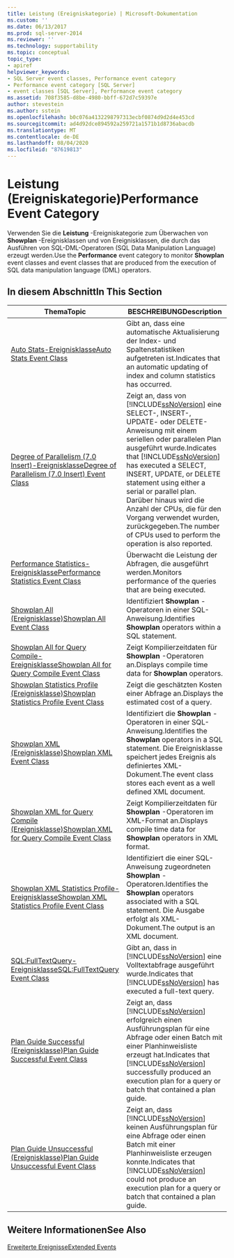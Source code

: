 ```yaml
---
title: Leistung (Ereigniskategorie) | Microsoft-Dokumentation
ms.custom: ''
ms.date: 06/13/2017
ms.prod: sql-server-2014
ms.reviewer: ''
ms.technology: supportability
ms.topic: conceptual
topic_type:
- apiref
helpviewer_keywords:
- SQL Server event classes, Performance event category
- Performance event category [SQL Server]
- event classes [SQL Server], Performance event category
ms.assetid: 708f3585-d8be-4980-bbff-672d7c59397e
author: stevestein
ms.author: sstein
ms.openlocfilehash: b0c076a4132298797313ecbf0874d9d2d4e453cd
ms.sourcegitcommit: ad4d92dce894592a259721a1571b1d8736abacdb
ms.translationtype: MT
ms.contentlocale: de-DE
ms.lasthandoff: 08/04/2020
ms.locfileid: "87619813"
---
```

# <a name="performance-event-category"></a><span data-ttu-id="d9342-102">Leistung (Ereigniskategorie)</span><span class="sxs-lookup"><span data-stu-id="d9342-102">Performance Event Category</span></span>
  <span data-ttu-id="d9342-103">Verwenden Sie die **Leistung** -Ereigniskategorie zum Überwachen von **Showplan** -Ereignisklassen und von Ereignisklassen, die durch das Ausführen von SQL-DML-Operatoren (SQL Data Manipulation Language) erzeugt werden.</span><span class="sxs-lookup"><span data-stu-id="d9342-103">Use the **Performance** event category to monitor **Showplan** event classes and event classes that are produced from the execution of SQL data manipulation language (DML) operators.</span></span>  
  
## <a name="in-this-section"></a><span data-ttu-id="d9342-104">In diesem Abschnitt</span><span class="sxs-lookup"><span data-stu-id="d9342-104">In This Section</span></span>  
  
|<span data-ttu-id="d9342-105">Thema</span><span class="sxs-lookup"><span data-stu-id="d9342-105">Topic</span></span>|<span data-ttu-id="d9342-106">BESCHREIBUNG</span><span class="sxs-lookup"><span data-stu-id="d9342-106">Description</span></span>|  
|-----------|-----------------|  
|[<span data-ttu-id="d9342-107">Auto Stats-Ereignisklasse</span><span class="sxs-lookup"><span data-stu-id="d9342-107">Auto Stats Event Class</span></span>](auto-stats-event-class.md)|<span data-ttu-id="d9342-108">Gibt an, dass eine automatische Aktualisierung der Index- und Spaltenstatistiken aufgetreten ist.</span><span class="sxs-lookup"><span data-stu-id="d9342-108">Indicates that an automatic updating of index and column statistics has occurred.</span></span>|  
|[<span data-ttu-id="d9342-109">Degree of Parallelism &#40;7.0 Insert&#41;-Ereignisklasse</span><span class="sxs-lookup"><span data-stu-id="d9342-109">Degree of Parallelism &#40;7.0 Insert&#41; Event Class</span></span>](degree-of-parallelism-7-0-insert-event-class.md)|<span data-ttu-id="d9342-110">Zeigt an, dass von [!INCLUDE[ssNoVersion](../../includes/ssnoversion-md.md)] eine SELECT-, INSERT-, UPDATE- oder DELETE-Anweisung mit einem seriellen oder parallelen Plan ausgeführt wurde.</span><span class="sxs-lookup"><span data-stu-id="d9342-110">Indicates that [!INCLUDE[ssNoVersion](../../includes/ssnoversion-md.md)] has executed a SELECT, INSERT, UPDATE, or DELETE statement using either a serial or parallel plan.</span></span> <span data-ttu-id="d9342-111">Darüber hinaus wird die Anzahl der CPUs, die für den Vorgang verwendet wurden, zurückgegeben.</span><span class="sxs-lookup"><span data-stu-id="d9342-111">The number of CPUs used to perform the operation is also reported.</span></span>|  
|[<span data-ttu-id="d9342-112">Performance Statistics-Ereignisklasse</span><span class="sxs-lookup"><span data-stu-id="d9342-112">Performance Statistics Event Class</span></span>](performance-statistics-event-class.md)|<span data-ttu-id="d9342-113">Überwacht die Leistung der Abfragen, die ausgeführt werden.</span><span class="sxs-lookup"><span data-stu-id="d9342-113">Monitors performance of the queries that are being executed.</span></span>|  
|[<span data-ttu-id="d9342-114">Showplan All (Ereignisklasse)</span><span class="sxs-lookup"><span data-stu-id="d9342-114">Showplan All Event Class</span></span>](showplan-all-event-class.md)|<span data-ttu-id="d9342-115">Identifiziert **Showplan** -Operatoren in einer SQL-Anweisung.</span><span class="sxs-lookup"><span data-stu-id="d9342-115">Identifies **Showplan** operators within a SQL statement.</span></span>|  
|[<span data-ttu-id="d9342-116">Showplan All for Query Compile-Ereignisklasse</span><span class="sxs-lookup"><span data-stu-id="d9342-116">Showplan All for Query Compile Event Class</span></span>](showplan-all-for-query-compile-event-class.md)|<span data-ttu-id="d9342-117">Zeigt Kompilierzeitdaten für **Showplan** -Operatoren an.</span><span class="sxs-lookup"><span data-stu-id="d9342-117">Displays compile time data for **Showplan** operators.</span></span>|  
|[<span data-ttu-id="d9342-118">Showplan Statistics Profile (Ereignisklasse)</span><span class="sxs-lookup"><span data-stu-id="d9342-118">Showplan Statistics Profile Event Class</span></span>](showplan-statistics-profile-event-class.md)|<span data-ttu-id="d9342-119">Zeigt die geschätzten Kosten einer Abfrage an.</span><span class="sxs-lookup"><span data-stu-id="d9342-119">Displays the estimated cost of a query.</span></span>|  
|[<span data-ttu-id="d9342-120">Showplan XML (Ereignisklasse)</span><span class="sxs-lookup"><span data-stu-id="d9342-120">Showplan XML Event Class</span></span>](showplan-xml-event-class.md)|<span data-ttu-id="d9342-121">Identifiziert die **Showplan** -Operatoren in einer SQL-Anweisung.</span><span class="sxs-lookup"><span data-stu-id="d9342-121">Identifies the **Showplan** operators in a SQL statement.</span></span> <span data-ttu-id="d9342-122">Die Ereignisklasse speichert jedes Ereignis als definiertes XML-Dokument.</span><span class="sxs-lookup"><span data-stu-id="d9342-122">The event class stores each event as a well defined XML document.</span></span>|  
|[<span data-ttu-id="d9342-123">Showplan XML for Query Compile (Ereignisklasse)</span><span class="sxs-lookup"><span data-stu-id="d9342-123">Showplan XML for Query Compile Event Class</span></span>](showplan-xml-for-query-compile-event-class.md)|<span data-ttu-id="d9342-124">Zeigt Kompilierzeitdaten für **Showplan** -Operatoren im XML-Format an.</span><span class="sxs-lookup"><span data-stu-id="d9342-124">Displays compile time data for **Showplan** operators in XML format.</span></span>|  
|[<span data-ttu-id="d9342-125">Showplan XML Statistics Profile-Ereignisklasse</span><span class="sxs-lookup"><span data-stu-id="d9342-125">Showplan XML Statistics Profile Event Class</span></span>](showplan-xml-statistics-profile-event-class.md)|<span data-ttu-id="d9342-126">Identifiziert die einer SQL-Anweisung zugeordneten **Showplan** -Operatoren.</span><span class="sxs-lookup"><span data-stu-id="d9342-126">Identifies the **Showplan** operators associated with a SQL statement.</span></span> <span data-ttu-id="d9342-127">Die Ausgabe erfolgt als XML-Dokument.</span><span class="sxs-lookup"><span data-stu-id="d9342-127">The output is an XML document.</span></span>|  
|[<span data-ttu-id="d9342-128">SQL:FullTextQuery-Ereignisklasse</span><span class="sxs-lookup"><span data-stu-id="d9342-128">SQL:FullTextQuery Event Class</span></span>](sql-fulltextquery-event-class.md)|<span data-ttu-id="d9342-129">Gibt an, dass in [!INCLUDE[ssNoVersion](../../includes/ssnoversion-md.md)] eine Volltextabfrage ausgeführt wurde.</span><span class="sxs-lookup"><span data-stu-id="d9342-129">Indicates that [!INCLUDE[ssNoVersion](../../includes/ssnoversion-md.md)] has executed a full-text query.</span></span>|  
|[<span data-ttu-id="d9342-130">Plan Guide Successful (Ereignisklasse)</span><span class="sxs-lookup"><span data-stu-id="d9342-130">Plan Guide Successful Event Class</span></span>](plan-guide-successful-event-class.md)|<span data-ttu-id="d9342-131">Zeigt an, dass [!INCLUDE[ssNoVersion](../../includes/ssnoversion-md.md)] erfolgreich einen Ausführungsplan für eine Abfrage oder einen Batch mit einer Planhinweisliste erzeugt hat.</span><span class="sxs-lookup"><span data-stu-id="d9342-131">Indicates that [!INCLUDE[ssNoVersion](../../includes/ssnoversion-md.md)] successfully produced an execution plan for a query or batch that contained a plan guide.</span></span>|  
|[<span data-ttu-id="d9342-132">Plan Guide Unsuccessful (Ereignisklasse)</span><span class="sxs-lookup"><span data-stu-id="d9342-132">Plan Guide Unsuccessful Event Class</span></span>](plan-guide-unsuccessful-event-class.md)|<span data-ttu-id="d9342-133">Zeigt an, dass [!INCLUDE[ssNoVersion](../../includes/ssnoversion-md.md)] keinen Ausführungsplan für eine Abfrage oder einen Batch mit einer Planhinweisliste erzeugen konnte.</span><span class="sxs-lookup"><span data-stu-id="d9342-133">Indicates that [!INCLUDE[ssNoVersion](../../includes/ssnoversion-md.md)] could not produce an execution plan for a query or batch that contained a plan guide.</span></span>|  
  
## <a name="see-also"></a><span data-ttu-id="d9342-134">Weitere Informationen</span><span class="sxs-lookup"><span data-stu-id="d9342-134">See Also</span></span>  
 [<span data-ttu-id="d9342-135">Erweiterte Ereignisse</span><span class="sxs-lookup"><span data-stu-id="d9342-135">Extended Events</span></span>](../extended-events/extended-events.md)  
  
  
